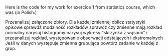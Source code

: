 Here is the code for my work for exercice 1 from statistics course, which was (in Polish:)

Przeanalizuj załączone zbiory. Dla każdej zmiennej
oblicz statystyki opisowe
sprawdź modalność rozkładów
sprawdź czy zmienne mają rozkład normalny
narysuj histogramy 
narysuj wykresy "skrzynka z wąsami" i przeanalizuj rozkład, występowanie obserwacji odstających i ekstremalnych
Jeśli w danych występuje zmienna grupująca powtórz zadanie w każdej z grup.
